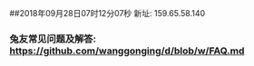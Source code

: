 ##2018年09月28日07时12分07秒 新址: 159.65.58.140
### 兔友常见问题及解答: https://github.com/wanggonging/d/blob/w/FAQ.md
